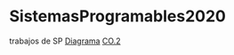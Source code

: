 # SistemasProgramables2020
trabajos de SP
[Diagrama](https://github.com/AlejandroDiaz96/SistemasProgramables2020/blob/master/Flujo.drawio.png)
[CO.2](https://github.com/AlejandroDiaz96/SistemasProgramables2020/blob/master/CO.2_AlejandroDiazNavarro_Zerox.md)